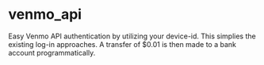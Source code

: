 # venmo_api
Easy Venmo API authentication by utilizing your device-id. This simplies the existing log-in approaches. A transfer of $0.01 is then made to a bank account programmatically.
